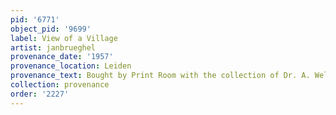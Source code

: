 ```yaml
---
pid: '6771'
object_pid: '9699'
label: View of a Village
artist: janbrueghel
provenance_date: '1957'
provenance_location: Leiden
provenance_text: Bought by Print Room with the collection of Dr. A. Welcker
collection: provenance
order: '2227'
---
```


